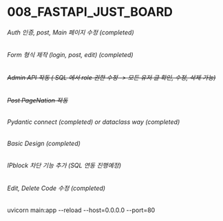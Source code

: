 # 008_FASTAPI_JUST_BOARD

<!-- ![docs](https://raw.githubusercontent.com/pozuhtuhv/0000_imgstorage/main/005_fastapi_form.png) -->

###### Auth 인증, post, Main 페이지 수정 (completed)
###### Form 형식 제작 (login, post, edit) (completed)
###### ~~Admin API 작동 ( SQL 에서 role 권한 수정 -> 모든 유저 글 확인, 수정, 삭제 가능)~~
###### ~~Post PageNation 작동~~
###### Pydantic connect (completed) or dataclass way (completed)
###### Basic Design (completed)
###### IPblock 차단 기능 추가 (SQL 연동 진행예정)
###### Edit, Delete Code 수정 (completed)

uvicorn main:app --reload --host=0.0.0.0 --port=80